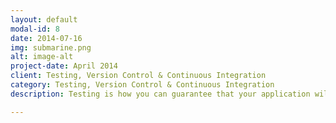 ```yaml
---
layout: default
modal-id: 8
date: 2014-07-16
img: submarine.png
alt: image-alt
project-date: April 2014
client: Testing, Version Control & Continuous Integration
category: Testing, Version Control & Continuous Integration
description: Testing is how you can guarantee that your application will be robust and as bug-free as possible. Integrated into a continuous integration process, discover how you can optimise and automate your web development process.

---
```

